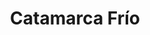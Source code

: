 ---
title: "Catamarca Frío"
url: /san-fernando-del-valle-de-catamarca/catamarca-frio/
shop: general
---